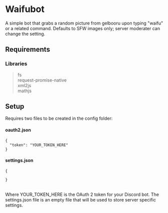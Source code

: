 # Waifubot
A simple bot that grabs a random picture from gelbooru upon typing "waifu" or a related command. Defaults to SFW images only; server moderater can change the setting.

## Requirements
### Libraries
> fs\
> request-promise-native\
> xml2js\
> mathjs


## Setup
Requires two files to be created in the config folder:
#### oauth2.json
```
{
  "token": "YOUR_TOKEN_HERE"
}
```

#### settings.json
```
{

}
```
\
Where YOUR_TOKEN_HERE is the OAuth 2 token for your Discord bot. The settings.json file is an empty file that will be used to store server specific settings.
